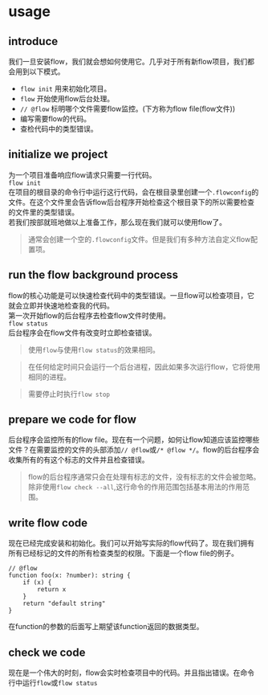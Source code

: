# usage

## introduce

我们一旦安装flow，我们就会想如何使用它。几乎对于所有新flow项目，我们都会用到以下模式。  

- `flow init` 用来初始化项目。  
- `flow` 开始使用flow后台处理。  
- `// @flow` 标明哪个文件需要flow监控。(下方称为flow file(flow文件))  
- 编写需要flow的代码。  
- 查检代码中的类型错误。  

## initialize we project

为一个项目准备响应flow请求只需要一行代码。  
`flow init`  
在项目的根目录的命令行中运行这行代码，会在根目录里创建一个`.flowconfig`的文件。在这个文件里会告诉flow后台程序开始检查这个根目录下的所以需要检查的文件里的类型错误。  
若我们按部就班地做以上准备工作，那么现在我们就可以使用flow了。  
> 通常会创建一个空的`.flowconfig`文件。但是我们有多种方法自定义flow配置项。  

## run the flow background process

flow的核心功能是可以快速检查代码中的类型错误。一旦flow可以检查项目，它就会立即并快速地检查我的代码。  
第一次开始flow的后台程序去检查flow文件时使用。  
`flow status`  
后台程序会在flow文件有改变时立即检查错误。  
> 使用`flow`与使用`flow status`的效果相同。

> 在任何给定时间只会运行一个后台进程，因此如果多次运行flow，它将使用相同的进程。  

> 需要停止时执行`flow stop`  

## prepare we code for flow

后台程序会监控所有的flow file。现在有一个问题，如何让flow知道应该监控哪些文件？在需要监控的文件的头部添加`// @flow`或`/* @flow */`。flow的后台程序会收集所有的有这个标志的文件并且检查错误。  

> flow的后台程序通常只会在处理有标志的文件，没有标志的文件会被忽略。除非使用`flow check --all`,这行命令的作用范围包括基本用法的作用范围。  

## write flow code

现在已经完成安装和初始化。我们可以开始写实际的flow代码了。现在我们拥有所有已经标记的文件的所有检查类型的权限。下面是一个flow file的例子。  
```
// @flow
function foo(x: ?number): string {
    if (x) {
        return x
    }
    return "default string"
}
```
在function的参数的后面写上期望该function返回的数据类型。  

## check we code

现在是一个伟大的时刻，flow会实时检查项目中的代码。并且指出错误。在命令行中运行`flow`或`flow status`  

